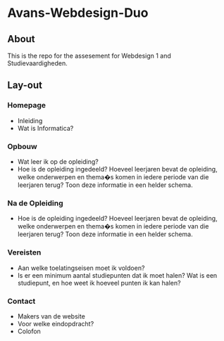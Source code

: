 # Avans-Webdesign-Duo

## About
This is the repo for the assesement for Webdesign 1 and Studievaardigheden.

## Lay-out

### Homepage
 - Inleiding
 - Wat is Informatica?

### Opbouw
 - Wat leer ik op de opleiding?
 - Hoe is de opleiding ingedeeld? Hoeveel leerjaren bevat de opleiding, welke onderwerpen en thema�s komen in iedere periode van die leerjaren terug? Toon deze informatie in een helder schema.

### Na de Opleiding
 - Hoe is de opleiding ingedeeld? Hoeveel leerjaren bevat de opleiding, welke onderwerpen en thema�s komen in iedere periode van die leerjaren terug? Toon deze informatie in een helder schema.

### Vereisten
 - Aan welke toelatingseisen moet ik voldoen?
 - Is er een minimum aantal studiepunten dat ik moet halen? Wat is een studiepunt, en hoe weet ik hoeveel punten ik kan halen?

### Contact
 - Makers van de website
 - Voor welke eindopdracht?
 - Colofon
